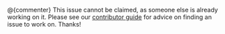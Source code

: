 @{commenter} This issue cannot be claimed, as someone else is already working on it. Please see our [contributor guide](https://zulip.readthedocs.io/en/latest/overview/contributing.html#your-first-codebase-contribution) for advice on finding an issue to work on. Thanks!
